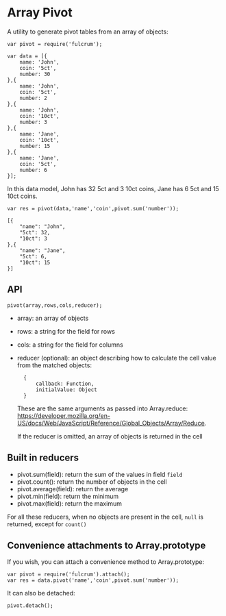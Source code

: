 Array Pivot
======

A utility to generate pivot tables from an array of objects:

	var pivot = require('fulcrum');

	var data = [{
		name: 'John',
		coin: '5ct',
		number: 30
	},{
		name: 'John',
		coin: '5ct',
		number: 2
	},{
		name: 'John',
		coin: '10ct',
		number: 3
	},{
		name: 'Jane',
		coin: '10ct',
		number: 15
	},{
		name: 'Jane',
		coin: '5ct',
		number: 6
	}];

In this data model, John has 32 5ct and 3 10ct coins, Jane has 6 5ct and 15 10ct coins.

	var res = pivot(data,'name','coin',pivot.sum('number'));

	[{
	    "name": "John",
	    "5ct": 32,
	    "10ct": 3
	},{
	    "name": "Jane",
	    "5ct": 6,
	    "10ct": 15
	}]

API
---

	pivot(array,rows,cols,reducer);

- array: an array of objects
- rows: a string for the field for rows
- cols: a string for the field for columns
- reducer (optional): an object describing how to calculate the cell value from the matched objects:

		{
			callback: Function,
			initialValue: Object
		}

	These are the same arguments as passed into Array.reduce: <https://developer.mozilla.org/en-US/docs/Web/JavaScript/Reference/Global_Objects/Array/Reduce>.

	If the reducer is omitted, an array of objects is returned in the cell

Built in reducers
----------------

- pivot.sum(field): return the sum of the values in field `field`
- pivot.count(): return the number of objects in the cell
- pivot.average(field): return the average
- pivot.min(field): return the minimum
- pivot.max(field): return the maximum

For all these reducers, when no objects are present in the cell, `null` is returned, except for `count()`

Convenience attachments to Array.prototype
--------------------

If you wish, you can attach a convenience method to Array.prototype:

	var pivot = require('fulcrum').attach();
	var res = data.pivot('name','coin',pivot.sum('number'));

It can also be detached:

	pivot.detach();
